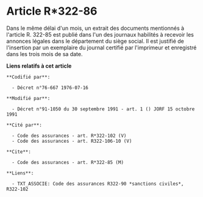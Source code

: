 # Article R*322-86

Dans le même délai d'un mois, un extrait des documents mentionnés à l'article R. 322-85 est publié dans l'un des journaux
habilités à recevoir les annonces légales dans le département du siège social. Il est justifié de l'insertion par un
exemplaire du journal certifié par l'imprimeur et enregistré dans les trois mois de sa date.

**Liens relatifs à cet article**

	**Codifié par**:

	  - Décret n°76-667 1976-07-16

	**Modifié par**:

	  - Décret n°91-1050 du 30 septembre 1991 - art. 1 () JORF 15 octobre 1991

	**Cité par**:

	  - Code des assurances - art. R*322-102 (V)
	  - Code des assurances - art. R322-106-10 (V)

	**Cite**:

	  - Code des assurances - art. R*322-85 (M)

	**Liens**:

	  - TXT_ASSOCIE: Code des assurances R322-90 *sanctions civiles*, R322-102
